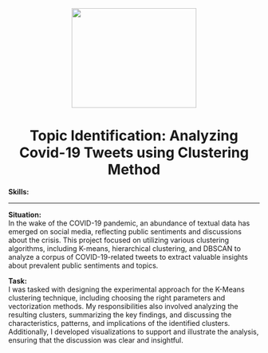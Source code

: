 <div align="center">
<img src="https://github.com/user-attachments/assets/1aa6f691-2aef-4204-9933-db4887ed67c7" width=250, height=200>

# Topic Identification: Analyzing Covid-19 Tweets using Clustering Method
</div>

**Skills:**

---
**Situation:** </br>
In the wake of the COVID-19 pandemic, an abundance of textual data has emerged on social media, reflecting public sentiments and discussions about the crisis. This project focused on utilizing various clustering algorithms, including K-means, hierarchical clustering, and DBSCAN to analyze a corpus of COVID-19-related tweets to extract valuable insights about prevalent public sentiments and topics.

**Task:** </br>
I was tasked with designing the experimental approach for the K-Means clustering technique, including choosing the right parameters and vectorization methods. My responsibilities also involved analyzing the resulting clusters, summarizing the key findings, and discussing the characteristics, patterns, and implications of the identified clusters. Additionally, I developed visualizations to support and illustrate the analysis, ensuring that the discussion was clear and insightful.

